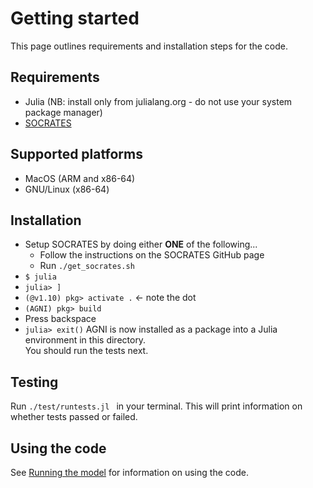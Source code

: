 # Getting started
This page outlines requirements and installation steps for the code.

## Requirements
* Julia (NB: install only from julialang.org - do not use your system package manager)
* [SOCRATES](https://github.com/nichollsh/SOCRATES)

## Supported platforms
* MacOS (ARM and x86-64)
* GNU/Linux (x86-64)

## Installation
- Setup SOCRATES by doing either **ONE** of the following...
    - Follow the instructions on the SOCRATES GitHub page
    - Run `./get_socrates.sh`
- `$ julia`
- `julia> ]` 
- `(@v1.10) pkg> activate .` ← note the dot
- `(AGNI) pkg> build`
- Press backspace
- `julia> exit()` 
AGNI is now installed as a package into a Julia environment in this directory.   
You should run the tests next.

## Testing
Run `./test/runtests.jl ` in your terminal. This will print information on whether tests passed or failed.   


## Using the code
See [Running the model](@ref) for information on using the code.
